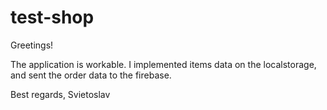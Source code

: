 # test-shop

Greetings!

The application is workable.
I implemented items data on the localstorage, and sent the order data to the firebase.

Best regards,
Svietoslav
